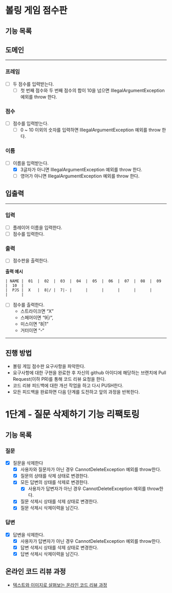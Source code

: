 # 볼링 게임 점수판

## 기능 목록

## 도메인

<hr>

### 프레임

- [ ] 두 점수를 입력받는다.
    - [ ] 첫 번째 점수와 두 번째 점수의 합이 10을 넘으면 IllegalArgumentException 예외를 throw 한다.

### 점수

- [ ] 점수를 입력받는다.
    - [ ] 0 ~ 10 이외의 숫자를 입력하면 IllegalArgumentException 예외를 throw 한다.

### 이름

- [ ] 이름을 입력받는다.
    - [x] 3글자가 아니면 IllegalArgumentException 예외를 throw 한다.
    - [ ] 영어가 아니면 IllegalArgumentException 예외를 throw 한다.

## 입출력

<hr>

### 입력

- [ ] 플레이어 이름을 입력한다.
- [ ] 점수를 입력한다.

### 출력

- [ ] 점수판을 출력한다.

**출력 예시**

```
| NAME |  01  |  02  |  03  |  04  |  05  |  06  |  07  |  08  |  09  |  10  |
|  PJS |  X   |  8|/ |  7|- |      |      |      |      |      |      |      |
```

- [ ] 점수를 출력한다.
    - 스트라이크면 “X”
    - 스페어이면 “9|/“,
    - 미스이면 “8|1”
    - 거터이면 “-“

<hr>

## 진행 방법

* 볼링 게임 점수판 요구사항을 파악한다.
* 요구사항에 대한 구현을 완료한 후 자신의 github 아이디에 해당하는 브랜치에 Pull Request(이하 PR)를 통해 코드 리뷰 요청을 한다.
* 코드 리뷰 피드백에 대한 개선 작업을 하고 다시 PUSH한다.
* 모든 피드백을 완료하면 다음 단계를 도전하고 앞의 과정을 반복한다.

# 1단계 - 질문 삭제하기 기능 리팩토링

## 기능 목록

### 질문

- [x] 질문을 삭제한다
    - [x] 사용자와 질문자가 아닌 경우 CannotDeleteException 예외를 throw한다.
    - [x] 질문의 상태를 삭제 상태로 변경한다.
    - [x] 모든 답변의 상태를 삭제로 변경한다.
        - [x] 사용자가 답변자가 아닌 경우 CannotDeleteException 예외를 throw한다.
    - [x] 질문 삭제시 상태를 삭제 상태로 변경한다.
    - [x] 질문 삭제시 삭제이력을 남긴다.

### 답변

- [x] 답변을 삭제한다.
    - [x] 사용자가 답변자가 아닌 경우 CannotDeleteException 예외를 throw한다.
    - [x] 답변 삭제시 상태를 삭제 상태로 변경한다.
    - [x] 답변 삭제시 삭제이력을 남긴다.

## 온라인 코드 리뷰 과정

* [텍스트와 이미지로 살펴보는 온라인 코드 리뷰 과정](https://github.com/next-step/nextstep-docs/tree/master/codereview)
